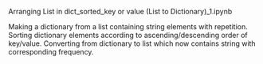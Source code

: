 Arranging List in dict_sorted_key or value (List to Dictionary)_1.ipynb

Making a dictionary from a list containing string elements with repetition. Sorting dictionary elements according to ascending/descending order of key/value.
Converting from dictionary to list which now contains string with corresponding frequency.
